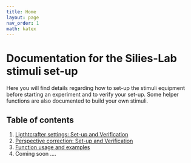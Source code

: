 ```yaml
---
title: Home
layout: page
nav_order: 1
math: katex
---
```


# Documentation for the Silies-Lab stimuli set-up

Here you will find details regarding how to set-up the stimuli equipment before starting an experiment and to verify your set-up. Some helper functions are also documented to build your own stimuli.


## Table of contents

1. [Ligthtcrafter settings: Set-up and Verification](/ligthcrafter_settings.html)
2. [Perspective correction: Set-up and Verification](perspective_correction.html)
4. [Function usage and examples](stimuli.html)
5. Coming soon ....

